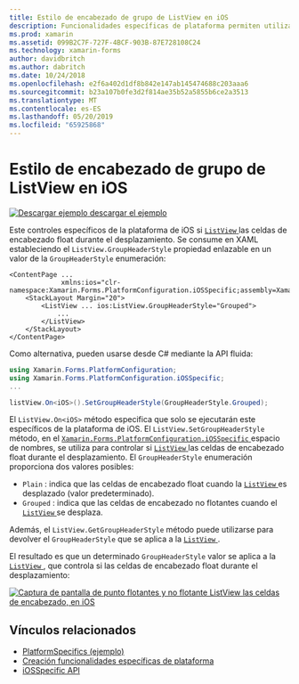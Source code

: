 ```yaml
---
title: Estilo de encabezado de grupo de ListView en iOS
description: Funcionalidades específicas de plataforma permiten utilizar la funcionalidad que solo está disponible en una plataforma concreta, sin necesidad de implementar los representadores personalizados o los efectos. En este artículo se explica cómo consumir iOS específicos de la plataforma que controla si las celdas de encabezado ListView float durante el desplazamiento.
ms.prod: xamarin
ms.assetid: 099B2C7F-727F-4BCF-903B-87E728108C24
ms.technology: xamarin-forms
author: davidbritch
ms.author: dabritch
ms.date: 10/24/2018
ms.openlocfilehash: e2f6a402d1df8b842e147ab145474688c203aaa6
ms.sourcegitcommit: b23a107b0fe3d2f814ae35b52a5855b6ce2a3513
ms.translationtype: MT
ms.contentlocale: es-ES
ms.lasthandoff: 05/20/2019
ms.locfileid: "65925868"
---
```

# <a name="listview-group-header-style-on-ios"></a>Estilo de encabezado de grupo de ListView en iOS

[![Descargar ejemplo](~/media/shared/download.png) descargar el ejemplo](https://developer.xamarin.com/samples/xamarin-forms/UserInterface/PlatformSpecifics/)

Este controles específicos de la plataforma de iOS si [ `ListView` ](xref:Xamarin.Forms.ListView) las celdas de encabezado float durante el desplazamiento. Se consume en XAML estableciendo el `ListView.GroupHeaderStyle` propiedad enlazable en un valor de la `GroupHeaderStyle` enumeración:

```xaml
<ContentPage ...
             xmlns:ios="clr-namespace:Xamarin.Forms.PlatformConfiguration.iOSSpecific;assembly=Xamarin.Forms.Core">
    <StackLayout Margin="20">
        <ListView ... ios:ListView.GroupHeaderStyle="Grouped">
            ...
        </ListView>
    </StackLayout>
</ContentPage>
```

Como alternativa, pueden usarse desde C# mediante la API fluida:

```csharp
using Xamarin.Forms.PlatformConfiguration;
using Xamarin.Forms.PlatformConfiguration.iOSSpecific;
...

listView.On<iOS>().SetGroupHeaderStyle(GroupHeaderStyle.Grouped);
```

El `ListView.On<iOS>` método especifica que solo se ejecutarán este específicos de la plataforma de iOS. El `ListView.SetGroupHeaderStyle` método, en el [ `Xamarin.Forms.PlatformConfiguration.iOSSpecific` ](xref:Xamarin.Forms.PlatformConfiguration.iOSSpecific) espacio de nombres, se utiliza para controlar si [ `ListView` ](xref:Xamarin.Forms.ListView) las celdas de encabezado float durante el desplazamiento. El `GroupHeaderStyle` enumeración proporciona dos valores posibles:

- `Plain` : indica que las celdas de encabezado float cuando la [ `ListView` ](xref:Xamarin.Forms.ListView) es desplazado (valor predeterminado).
- `Grouped` : indica que las celdas de encabezado no flotantes cuando el [ `ListView` ](xref:Xamarin.Forms.ListView) se desplaza.

Además, el `ListView.GetGroupHeaderStyle` método puede utilizarse para devolver el `GroupHeaderStyle` que se aplica a la [ `ListView` ](xref:Xamarin.Forms.ListView).

El resultado es que un determinado `GroupHeaderStyle` valor se aplica a la [ `ListView` ](xref:Xamarin.Forms.ListView), que controla si las celdas de encabezado float durante el desplazamiento:

[![Captura de pantalla de punto flotantes y no flotante ListView las celdas de encabezado, en iOS](listview-group-header-style-images/group-header-styles.png "ListView con celdas de encabezado de punto flotante y no flotante")](listview-group-header-style-images/group-header-styles-large.png#lightbox "ListView con celdas de encabezado de punto flotante y no flotante")

## <a name="related-links"></a>Vínculos relacionados

- [PlatformSpecifics (ejemplo)](https://developer.xamarin.com/samples/xamarin-forms/UserInterface/PlatformSpecifics/)
- [Creación funcionalidades específicas de plataforma](~/xamarin-forms/platform/platform-specifics/index.md#creating-platform-specifics)
- [iOSSpecific API](xref:Xamarin.Forms.PlatformConfiguration.iOSSpecific)
